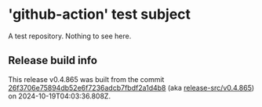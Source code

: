 # 'github-action' test subject

A test repository. Nothing to see here.


## Release build info

This release v0.4.865 was built from the commit [26f3706e75894db52e6f7236adcb7fbdf2a1d4b8](https://github.com/kattecon/gh-release-test-ga/tree/26f3706e75894db52e6f7236adcb7fbdf2a1d4b8) (aka [release-src/v0.4.865](https://github.com/kattecon/gh-release-test-ga/tree/release-src/v0.4.865)) on 2024-10-19T04:03:36.808Z.
        